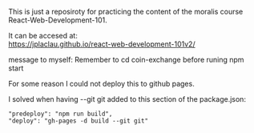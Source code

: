 This is just a reposiroty for practicing the content of the moralis course React-Web-Development-101.

It can be accesed at:  
https://jplaclau.github.io/react-web-development-101v2/

message to myself: Remember to cd coin-exchange before runing npm start

For some reason I could not deploy this to github pages.

I solved when having --git git added to this section of the package.json:

    "predeploy": "npm run build",
    "deploy": "gh-pages -d build --git git"
